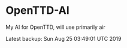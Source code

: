 # OpenTTD-AI
My AI for OpenTTD, will use primarily air

Latest backup: Sun Aug 25 03:49:01 UTC 2019
